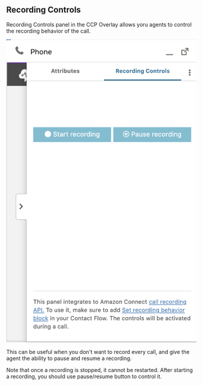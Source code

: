 <h2 class="toc">Recording Controls</h2>

Recording Controls panel in the CCP Overlay allows yoru agents to control the recording behavior of the call.

<img src="../media/ccp-overlay-5-recording.png" />

This can be useful when you don't want to record every call, and give the agent the ability to pause and resume a recording.

Note that once a recording is stopped, it cannot be restarted. After starting a recording, you should use pause/resume button to control it.
